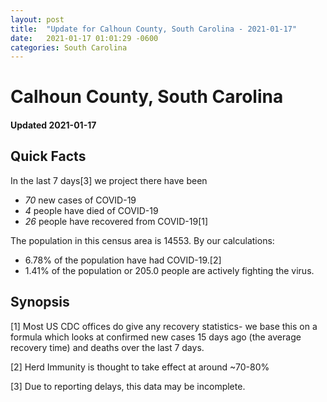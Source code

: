 ```yaml
---
layout: post
title:  "Update for Calhoun County, South Carolina - 2021-01-17"
date:   2021-01-17 01:01:29 -0600
categories: South Carolina
---
```


# Calhoun County, South Carolina
#### Updated 2021-01-17

## Quick Facts

In the last 7 days[3] we project there have been
- *70* new cases of COVID-19
- *4* people have died of COVID-19
- *26* people have recovered from COVID-19[1]

The population in this census area is 14553. By our calculations:
- 6.78% of the population have had COVID-19.[2]
- 1.41% of the population or 205.0 people are actively fighting the virus.

## Synopsis




[1] Most US CDC offices do give any recovery statistics- we base this on a formula which looks at confirmed new cases
15 days ago (the average recovery time) and deaths over the last 7 days.

[2] Herd Immunity is thought to take effect at around ~70-80%

[3] Due to reporting delays, this data may be incomplete.
 
    